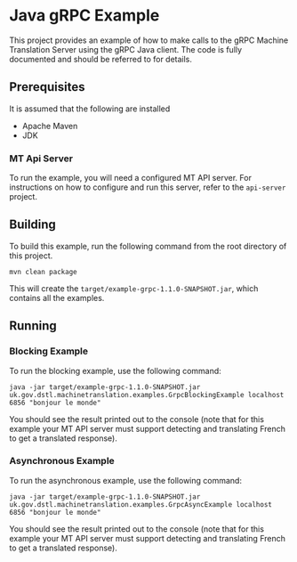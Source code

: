 # Java gRPC Example

This project provides an example of how to make calls to the gRPC Machine Translation Server using the gRPC Java client.
The code is fully documented and should be referred to for details.

## Prerequisites

It is assumed that the following are installed

* Apache Maven
* JDK

### MT Api Server

To run the example, you will need a configured MT API server.
For instructions on how to configure and run this server, refer to the `api-server` project.

## Building

To build this example, run the following command from the root directory of this project.

    mvn clean package
    
This will create the `target/example-grpc-1.1.0-SNAPSHOT.jar`, which contains all the examples.
    
## Running

### Blocking Example

To run the blocking example, use the following command:

    java -jar target/example-grpc-1.1.0-SNAPSHOT.jar uk.gov.dstl.machinetranslation.examples.GrpcBlockingExample localhost 6856 "bonjour le monde"

You should see the result printed out to the console (note that for this example your MT API server must support detecting and translating French to get a translated response).

### Asynchronous Example

To run the asynchronous example, use the following command:

    java -jar target/example-grpc-1.1.0-SNAPSHOT.jar uk.gov.dstl.machinetranslation.examples.GrpcAsyncExample localhost 6856 "bonjour le monde"

You should see the result printed out to the console (note that for this example your MT API server must support detecting and translating French to get a translated response).